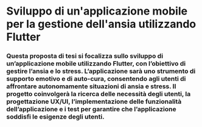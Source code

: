 <h1>Sviluppo di un'applicazione mobile per la gestione dell'ansia utilizzando Flutter</h1>
<h3>Questa proposta di tesi si focalizza sullo sviluppo di un’applicazione mobile utilizzando Flutter, con l’obiettivo di gestire l’ansia e lo stress. L’applicazione sarà uno strumento di supporto emotivo e di auto-cura, consentendo agli utenti di affrontare autonomamente situazioni di ansia e stress.
Il progetto coinvolgerà la ricerca delle necessità degli utenti, la progettazione UX/UI, l’implementazione delle funzionalità dell’applicazione e i test per garantire che l’applicazione soddisfi le esigenze degli utenti.
</h3>
